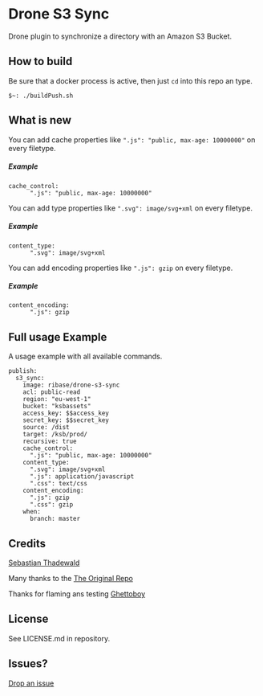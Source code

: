 # Drone S3 Sync
Drone plugin to synchronize a directory with an Amazon S3 Bucket.

## How to build
Be sure that a docker process is active, then just `cd` into this repo an type.
```
$~: ./buildPush.sh
``` 

## What is new
You can add cache properties like `".js": "public, max-age: 10000000"` on every filetype.
##### Example
```
cache_control:
      ".js": "public, max-age: 10000000"
```
You can add type properties like `".svg": image/svg+xml` on every filetype.
##### Example
```
content_type:
      ".svg": image/svg+xml
```
You can add encoding properties like `".js": gzip` on every filetype.
##### Example
```
content_encoding:
      ".js": gzip
```

## Full usage Example
A usage example with all available commands.
```
publish:
  s3_sync:
    image: ribase/drone-s3-sync
    acl: public-read
    region: "eu-west-1"
    bucket: "ksbassets"
    access_key: $$access_key
    secret_key: $$secret_key
    source: /dist
    target: /ksb/prod/
    recursive: true
    cache_control:
      ".js": "public, max-age: 10000000"
    content_type:
      ".svg": image/svg+xml
      ".js": application/javascript
      ".css": text/css
    content_encoding:
      ".js": gzip
      ".css": gzip
    when:
      branch: master
```

## Credits
[Sebastian Thadewald](https://github.com/ribase/)

Many thanks to the [The Original Repo](https://github.com/drone-plugins/drone-s3-sync)

Thanks for flaming ans testing [Ghettoboy](https://github.com/yobottehg)

## License
See LICENSE.md in repository.

## Issues?
[Drop an issue](https://github.com/ribase/drone-s3-sync/issues)
